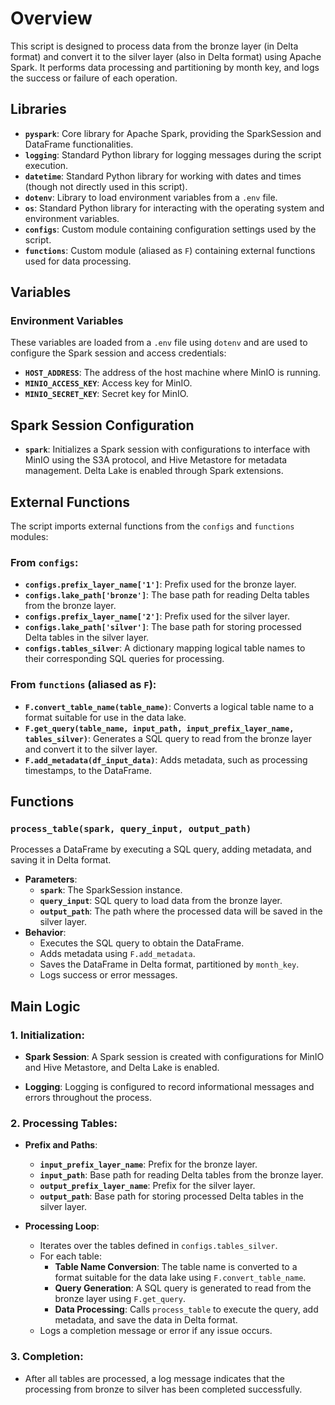 # Overview
This script is designed to process data from the bronze layer (in Delta format) and convert it to the silver layer (also in Delta format) using Apache Spark. It performs data processing and partitioning by month key, and logs the success or failure of each operation.

## Libraries

- **`pyspark`**: Core library for Apache Spark, providing the SparkSession and DataFrame functionalities.
- **`logging`**: Standard Python library for logging messages during the script execution.
- **`datetime`**: Standard Python library for working with dates and times (though not directly used in this script).
- **`dotenv`**: Library to load environment variables from a `.env` file.
- **`os`**: Standard Python library for interacting with the operating system and environment variables.
- **`configs`**: Custom module containing configuration settings used by the script.
- **`functions`**: Custom module (aliased as `F`) containing external functions used for data processing.

## Variables

### Environment Variables
These variables are loaded from a `.env` file using `dotenv` and are used to configure the Spark session and access credentials:

- **`HOST_ADDRESS`**: The address of the host machine where MinIO is running.
- **`MINIO_ACCESS_KEY`**: Access key for MinIO.
- **`MINIO_SECRET_KEY`**: Secret key for MinIO.

## Spark Session Configuration
- **`spark`**: Initializes a Spark session with configurations to interface with MinIO using the S3A protocol, and Hive Metastore for metadata management. Delta Lake is enabled through Spark extensions.

## External Functions
The script imports external functions from the `configs` and `functions` modules:

### From `configs`:
- **`configs.prefix_layer_name['1']`**: Prefix used for the bronze layer.
- **`configs.lake_path['bronze']`**: The base path for reading Delta tables from the bronze layer.
- **`configs.prefix_layer_name['2']`**: Prefix used for the silver layer.
- **`configs.lake_path['silver']`**: The base path for storing processed Delta tables in the silver layer.
- **`configs.tables_silver`**: A dictionary mapping logical table names to their corresponding SQL queries for processing.

### From `functions` (aliased as `F`):
- **`F.convert_table_name(table_name)`**: Converts a logical table name to a format suitable for use in the data lake.
- **`F.get_query(table_name, input_path, input_prefix_layer_name, tables_silver)`**: Generates a SQL query to read from the bronze layer and convert it to the silver layer.
- **`F.add_metadata(df_input_data)`**: Adds metadata, such as processing timestamps, to the DataFrame.

## Functions

### `process_table(spark, query_input, output_path)`
Processes a DataFrame by executing a SQL query, adding metadata, and saving it in Delta format.
- **Parameters**:
  - **`spark`**: The SparkSession instance.
  - **`query_input`**: SQL query to load data from the bronze layer.
  - **`output_path`**: The path where the processed data will be saved in the silver layer.
- **Behavior**:
  - Executes the SQL query to obtain the DataFrame.
  - Adds metadata using `F.add_metadata`.
  - Saves the DataFrame in Delta format, partitioned by `month_key`.
  - Logs success or error messages.

## Main Logic

### 1. Initialization:
- **Spark Session**: A Spark session is created with configurations for MinIO and Hive Metastore, and Delta Lake is enabled.

- **Logging**: Logging is configured to record informational messages and errors throughout the process.

### 2. Processing Tables:
- **Prefix and Paths**:
  - **`input_prefix_layer_name`**: Prefix for the bronze layer.
  - **`input_path`**: Base path for reading Delta tables from the bronze layer.
  - **`output_prefix_layer_name`**: Prefix for the silver layer.
  - **`output_path`**: Base path for storing processed Delta tables in the silver layer.

- **Processing Loop**:
  - Iterates over the tables defined in `configs.tables_silver`.
  - For each table:
    - **Table Name Conversion**: The table name is converted to a format suitable for the data lake using `F.convert_table_name`.
    - **Query Generation**: A SQL query is generated to read from the bronze layer using `F.get_query`.
    - **Data Processing**: Calls `process_table` to execute the query, add metadata, and save the data in Delta format.
  - Logs a completion message or error if any issue occurs.

### 3. Completion:
- After all tables are processed, a log message indicates that the processing from bronze to silver has been completed successfully.
